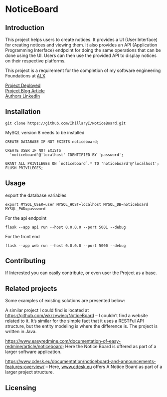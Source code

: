 # NoticeBoard
## Introduction
This project helps users to create notices. It provides a UI (User Interface) for creating notices and viewing them. It also provides an API (Application Programming Interface) endpoint for doing the same operations that can be done using the UI. Users can then use the provided API to display notices on their respective platforms.

This project is a requirement for the completion of my software engineering Foundations at [ALX](https://alxafrica.com)

[Project Deployed](noticeboard.ifeanyichukwu.tech) <br>
[Project Blog Article](https://ifeanyii.hashnode.dev/finally-escaped-tutorial-hell-i-built-a-full-stack-app-for-the-first-time-and-deployed?showSharer=true) <br>
[Authors LinkedIn](https://www.linkedin.com/in/ifeanyichukwu-ifeanyichukwu/)

## Installation
    git clone https://github.com/IhillaryI/NoticeBoard.git

MySQL version 8 needs to be installed

    CREATE DATABASE IF NOT EXISTS noticeboard;

    CREATE USER IF NOT EXISTS
      'noticeboard'@'localhost' IDENTIFIED BY 'password';

    GRANT ALL PRIVILEGES ON `noticeboard`.* TO 'noticeboard'@'localhost';
    FLUSH PRIVILEGES;
    
## Usage
export the database variables

    export MYSQL_USER=user MYSQL_HOST=localhost MYSQL_DB=noticeboard MYSQL_PWD=password

For the api endpoint<br>

    flask --app api run --host 0.0.0.0 --port 5001 --debug

For the front end

    flask --app web run --host 0.0.0.0 --port 5000 --debug

## Contributing
If Interested you can easily contribute, or even user the Project as a base.

## Related projects
Some examples of existing solutions are presented below:

A similar project I could find is located at https://github.com/wkrzywiec/NoticeBoard – I couldn’t find a website related to it. It’s similar for the simple fact that it uses a RESTFul API structure, but the entity modeling is where the difference is. The project is written in Java.

https://www.easyredmine.com/documentation-of-easy-redmine/article/noticeboard; Here the Notice Board is offered as part of a larger software application.

https://www.cdesk.eu/documentation/noticeboard-and-announcements-features-overview/ – Here, www.cdesk.eu offers A Notice Board as part of a larger project structure.

## Licensing





